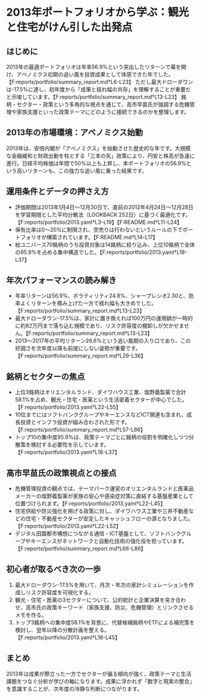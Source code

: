 # 2013年ポートフォリオから学ぶ：観光と住宅がけん引した出発点

## はじめに
2013年の最適ポートフォリオは年率56.9%という突出したリターンで幕を開け、アベノミクス初期の追い風を投資成果として体感できた年でした。【F:reports/portfolio/summary_report.md†L6-L23】 ただし最大ドローダウンは-17.5%に達し、初年度から「成果と揺れ幅の共存」を理解することが重要だと示唆しています。【F:reports/portfolio/summary_report.md†L13-L23】 銘柄・セクター・政策という多角的な視点を通じて、高市早苗氏が強調する危機管理や家族支援といった政策テーマにどのように接続できるのかを整理します。

## 2013年の市場環境：アベノミクス始動
2013年は、安倍内閣が「アベノミクス」を始動させた歴史的な年です。大規模な金融緩和と財政出動を柱とする「三本の矢」政策により、円安と株高が急速に進行。日経平均株価は年間で50%以上も上昇し、本ポートフォリオの56.9%という高いリターンも、この強力な追い風に乗った結果です。

## 運用条件とデータの押さえ方
- 評価期間は2013年1月4日〜12月30日で、直前の2012年4月24日〜12月28日を学習期間とした平均分散法（LOOKBACK 252日）に基づく最適化です。【F:reports/portfolio/2013.yaml†L3-L19】【F:README.md†L11-L24】
- 保有比率は0〜20%に制限され、空売りは行わないというルールの下でポートフォリオが構築されています。【F:README.md†L14-L17】
- 総ユニバース70銘柄のうち投資対象は14銘柄に絞り込み、上位10銘柄で全体の95.9%を占める集中構造でした。【F:reports/portfolio/2013.yaml†L18-L37】

## 年次パフォーマンスの読み解き
- 年率リターンは56.9%、ボラティリティ24.8%、シャープレシオ2.30と、効率よくリターンを積み上げた一方で揺れ幅も大きめでした。【F:reports/portfolio/summary_report.md†L13-L23】
- 最大ドローダウン-17.5%は、家計に置き換えれば100万円の運用額が一時的に約82万円まで落ち込む規模であり、リスク許容度の棚卸しが欠かせません。【F:reports/portfolio/summary_report.md†L13-L23】
- 2013〜2017年の平均リターン26.6%という追い風期の入り口であり、この好調さを次年度以降も前提にしない姿勢が重要です。【F:reports/portfolio/summary_report.md†L29-L36】

## 銘柄とセクターの焦点
- 上位3銘柄はオリエンタルランド、ダイワハウス工業、塩野義製薬で合計58.1%を占め、観光・住宅・医薬という生活密着セクターが中心でした。【F:reports/portfolio/2013.yaml†L22-L55】
- 10位までにはソフトバンクグループやキーエンスなどICT関連も含まれ、成長投資とインフラ投資が組み合わされた形です。【F:reports/portfolio/summary_report.md†L57-L86】
- トップ10の集中度95.9%は、政策テーマごとに銘柄の役割を明確化しつつ分散策を検討する必要性を示しています。【F:reports/portfolio/2013.yaml†L18-L37】

## 高市早苗氏の政策視点との接点
- 危機管理投資の観点では、テーマパーク運営のオリエンタルランドと医薬品メーカーの塩野義製薬が家族の安心や感染症対策に直結する基盤産業として位置づけられます。【F:reports/portfolio/2013.yaml†L22-L45】
- 住宅供給や防災強化を掲げる政策に対し、ダイワハウス工業や三井不動産などの住宅・不動産セクターが安定したキャッシュフローの源となりました。【F:reports/portfolio/2013.yaml†L22-L52】
- デジタル田園都市構想につながる通信・ICT基盤として、ソフトバンクグループやキーエンスがネットワークと自動化技術の強化役を担っています。【F:reports/portfolio/summary_report.md†L66-L86】

## 初心者が取るべき次の一歩
1. 最大ドローダウン-17.5%を用いて、月次・年次の家計シミュレーションを作成しリスク許容度を可視化する。
2. 観光・住宅・医薬の3セクターについて、公的統計と企業決算を突き合わせ、高市氏の政策キーワード（家族支援、防災、危機管理）とリンクさせるメモを作る。
3. トップ3銘柄への集中度58.1%を背景に、代替候補銘柄やETFによる補完策を検討し、翌年以降の分散計画を整える。【F:reports/portfolio/2013.yaml†L18-L45】

## まとめ
2013年は成果が際立った一方でセクターが偏る傾向が強く、政策テーマと生活課題をつなぐ分析が学びの軸になります。成果に浮かれず「数字と現実の整合」を意識することが、次年度の冷静な判断につながります。

